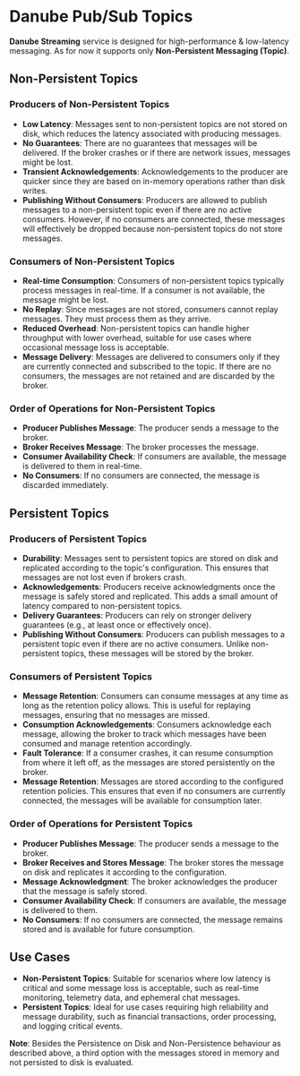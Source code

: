 # Danube Pub/Sub Topics

**Danube Streaming** service is designed for high-performance & low-latency messaging. As for now it supports only **Non-Persistent Messaging (Topic)**.

## Non-Persistent Topics

### Producers of Non-Persistent Topics

* **Low Latency**: Messages sent to non-persistent topics are not stored on disk, which reduces the latency associated with producing messages.
* **No Guarantees**: There are no guarantees that messages will be delivered. If the broker crashes or if there are network issues, messages might be lost.
* **Transient Acknowledgements**: Acknowledgements to the producer are quicker since they are based on in-memory operations rather than disk writes.
* **Publishing Without Consumers**: Producers are allowed to publish messages to a non-persistent topic even if there are no active consumers. However, if no consumers are connected, these messages will effectively be dropped because non-persistent topics do not store messages.

### Consumers of Non-Persistent Topics

* **Real-time Consumption**: Consumers of non-persistent topics typically process messages in real-time. If a consumer is not available, the message might be lost.
* **No Replay**: Since messages are not stored, consumers cannot replay messages. They must process them as they arrive.
* **Reduced Overhead**: Non-persistent topics can handle higher throughput with lower overhead, suitable for use cases where occasional message loss is acceptable.
* **Message Delivery**: Messages are delivered to consumers only if they are currently connected and subscribed to the topic. If there are no consumers, the messages are not retained and are discarded by the broker.

### Order of Operations for Non-Persistent Topics

* **Producer Publishes Message**: The producer sends a message to the broker.
* **Broker Receives Message**: The broker processes the message.
* **Consumer Availability Check**: If consumers are available, the message is delivered to them in real-time.
* **No Consumers**: If no consumers are connected, the message is discarded immediately.

## Persistent Topics

### Producers of Persistent Topics

* **Durability**: Messages sent to persistent topics are stored on disk and replicated according to the topic's configuration. This ensures that messages are not lost even if brokers crash.
* **Acknowledgements**: Producers receive acknowledgments once the message is safely stored and replicated. This adds a small amount of latency compared to non-persistent topics.
* **Delivery Guarantees**: Producers can rely on stronger delivery guarantees (e.g., at least once or effectively once).
* **Publishing Without Consumers**: Producers can publish messages to a persistent topic even if there are no active consumers. Unlike non-persistent topics, these messages will be stored by the broker.

### Consumers of Persistent Topics

* **Message Retention**: Consumers can consume messages at any time as long as the retention policy allows. This is useful for replaying messages, ensuring that no messages are missed.
* **Consumption Acknowledgements**: Consumers acknowledge each message, allowing the broker to track which messages have been consumed and manage retention accordingly.
* **Fault Tolerance**: If a consumer crashes, it can resume consumption from where it left off, as the messages are stored persistently on the broker.
* **Message Retention**: Messages are stored according to the configured retention policies. This ensures that even if no consumers are currently connected, the messages will be available for consumption later.

### Order of Operations for Persistent Topics

* **Producer Publishes Message**: The producer sends a message to the broker.
* **Broker Receives and Stores Message**: The broker stores the message on disk and replicates it according to the configuration.
* **Message Acknowledgment**: The broker acknowledges the producer that the message is safely stored.
* **Consumer Availability Check**: If consumers are available, the message is delivered to them.
* **No Consumers**: If no consumers are connected, the message remains stored and is available for future consumption.

## Use Cases

* **Non-Persistent Topics**: Suitable for scenarios where low latency is critical and some message loss is acceptable, such as real-time monitoring, telemetry data, and ephemeral chat messages.
* **Persistent Topics**: Ideal for use cases requiring high reliability and message durability, such as financial transactions, order processing, and logging critical events.

**Note**: Besides the Persistence on Disk and Non-Persistence behaviour as described above, a third option with the messages stored in memory and not persisted to disk is evaluated.
